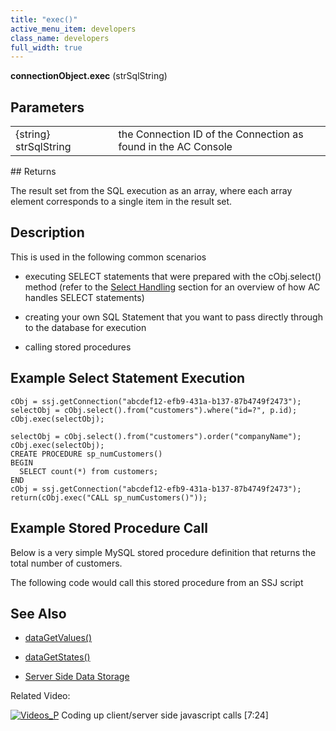 ```yaml
---
title: "exec()"
active_menu_item: developers
class_name: developers
full_width: true
---
```



**connectionObject.exec** (strSqlString)

## Parameters

<table>
<tr>
<td width="181">
{string} strSqlString

</td>
<td width="18">
</td>
<td width="681">
the Connection ID of the Connection as found in the AC Console

</td>
</tr>
</table>
## Returns

The result set from the SQL execution as an array, where each array element corresponds to a single item in the result set.

## Description

This is used in the following common scenarios

 - executing SELECT statements that were prepared with the cObj.select() method (refer to the [Select Handling](/developers/user-guide/scripting-apis/server-side-api/ssj-object/database/select-handling/) section for an overview of how AC handles SELECT statements)

 - creating your own SQL Statement that you want to pass directly through to the database for execution

 - calling stored procedures

## Example Select Statement Execution

    cObj = ssj.getConnection("abcdef12-efb9-431a-b137-87b4749f2473");
    selectObj = cObj.select().from("customers").where("id=?", p.id);
    cObj.exec(selectObj);
     
    selectObj = cObj.select().from("customers").order("companyName");
    cObj.exec(selectObj);
    CREATE PROCEDURE sp_numCustomers()
    BEGIN
      SELECT count(*) from customers;
    END
    cObj = ssj.getConnection("abcdef12-efb9-431a-b137-87b4749f2473");
    return(cObj.exec("CALL sp_numCustomers()"));
     
     
   

## Example Stored Procedure Call

Below is a very simple MySQL stored procedure definition that returns the total number of customers.

The following code would call this stored procedure from an SSJ script

## See Also

 - [dataGetValues()](/developers/user-guide/scripting-apis/client-api/widget-data-state-manipulation/datagetvalues)

 - [dataGetStates()](/developers/user-guide/scripting-apis/client-api/widget-data-state-manipulation/datagetstates)

 - [Server Side Data Storage](/developers/user-guide/product-guide/data-storage/server-side-data-storage/)

Related Video:

[![Videos\_P](/img/docs/videos_p.png)](http://www.youtube.com/v/qY9M8bP9b70?autoplay=1&hd=1&fs=1&showsearch=0&rel=0&) Coding up client/server side javascript calls [7:24]
